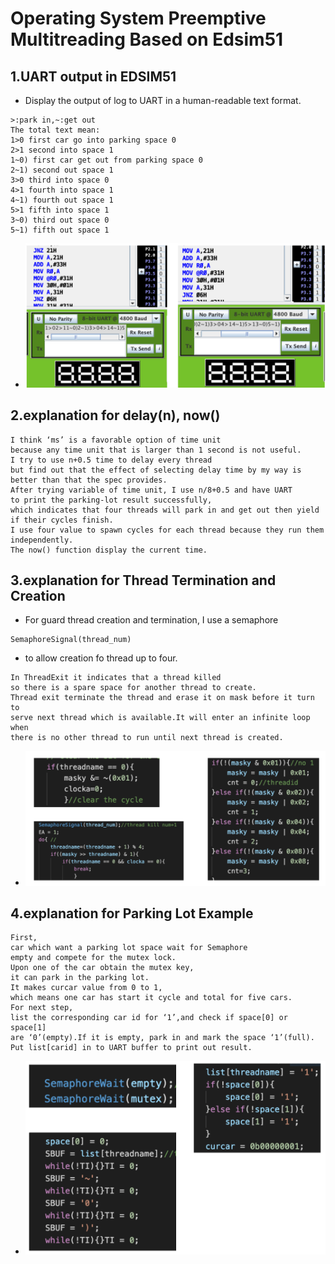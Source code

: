 # Operating System Preemptive Multitreading Based on Edsim51
## 1.UART output in EDSIM51
* Display the output of log to UART in a human-readable text format.
```
>:park in,~:get out
The total text mean:
1>0 first car go into parking space 0
2>1 second into space 1
1~0) first car get out from parking space 0
2~1) second out space 1
3>0 third into space 0
4>1 fourth into space 1
4~1) fourth out space 1
5>1 fifth into space 1
3~0) third out space 0
5~1) fifth out space 1
```
* ![Variable Declaration](/img/o1.png)
## 2.explanation for delay(n), now()
```
I think ‘ms’ is a favorable option of time unit 
because any time unit that is larger than 1 second is not useful.
I try to use n+0.5 time to delay every thread 
but find out that the effect of selecting delay time by my way is better than that the spec provides. 
After trying variable of time unit, I use n/8+0.5 and have UART 
to print the parking-lot result successfully, 
which indicates that four threads will park in and get out then yield if their cycles finish.
I use four value to spawn cycles for each thread because they run them independently.
The now() function display the current time.
```
## 3.explanation for Thread Termination and Creation
* For guard thread creation and termination, I use a semaphore
```
SemaphoreSignal(thread_num)
```
* to allow creation fo thread up to four. 
```
In ThreadExit it indicates that a thread killed 
so there is a spare space for another thread to create.
Thread exit terminate the thread and erase it on mask before it turn to
serve next thread which is available.It will enter an infinite loop when
there is no other thread to run until next thread is created.
```
* ![Variable Declaration](/img/o2.png)
## 4.explanation for Parking Lot Example
```
First, 
car which want a parking lot space wait for Semaphore 
empty and compete for the mutex lock.
Upon one of the car obtain the mutex key, 
it can park in the parking lot.
It makes curcar value from 0 to 1, 
which means one car has start it cycle and total for five cars.
For next step,
list the corresponding car id for ‘1’,and check if space[0] or space[1]
are ‘0’(empty).If it is empty, park in and mark the space ‘1’(full).
Put list[carid] in to UART buffer to print out result.
```
* ![Variable Declaration](/img/o3.png)


